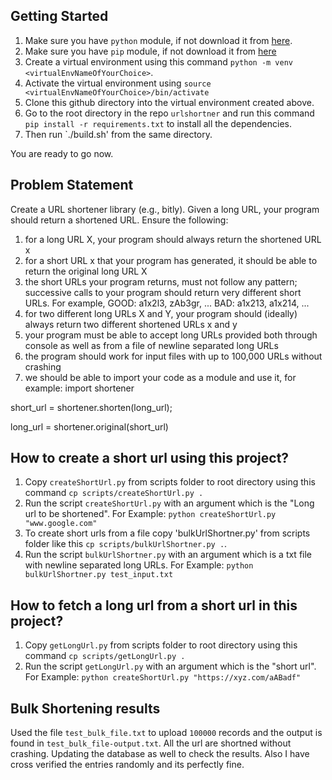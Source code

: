 ## Getting Started

1. Make sure you have `python` module, if not download it from [here](https://www.python.org/downloads/).
2. Make sure you have `pip` module, if not download it from [here](https://pypi.org/project/pip/)
3. Create a virtual environment using this command `python -m venv <virtualEnvNameOfYourChoice>`.
4. Activate the virtual environment using `source <virtualEnvNameOfYourChoice>/bin/activate`
5. Clone this github directory into the virtual environment created above. 
6. Go to the root directory in the repo `urlshortner` and run this command `pip install -r requirements.txt` to install all the dependencies.
7. Then run `./build.sh' from the same directory.

You are ready to go now.

## Problem Statement

Create a URL shortener library (e.g., bitly). Given a long URL, your program should return a shortened URL. Ensure the following: 

1. for a long URL X, your program should always return the shortened URL x 
2. for a short URL x that your program has generated, it should be able to return the original long URL X
3. the short URLs your program returns, must not follow any pattern; successive calls to your program should return very different short URLs. For example,
GOOD: a1x2l3, zAb3gr, ...
BAD: a1x213, a1x214, ... 
4. for two different long URLs X and Y, your program should (ideally) always return two different shortened URLs x and y 
5. your program must be able to accept long URLs provided both through console as well as from a file of newline separated long URLs 
6. the program should work for input files with up to 100,000 URLs without crashing 
7. we should be able to import your code as a module and use it, for example: 
import shortener

short_url = shortener.shorten(long_url); 

long_url = shortener.original(short_url)

## How to create a short url using this project?
1. Copy `createShortUrl.py` from scripts folder to root directory using this command `cp scripts/createShortUrl.py .`
2. Run the script `createShortUrl.py` with an argument which is the "Long url to be shortened". For Example:
	`python createShortUrl.py "www.google.com"`
3. To create short urls from a file copy 'bulkUrlShortner.py' from scripts folder like this `cp scripts/bulkUrlShortner.py .`.
4. Run the script `bulkUrlShortner.py` with an argument which is a txt file with newline separated long URLs. For Example:
	`python bulkUrlShortner.py test_input.txt`

## How to fetch a long url from a short url in this project?
1. Copy `getLongUrl.py` from scripts folder to root directory using this command `cp scripts/getLongUrl.py .`
2. Run the script `getLongUrl.py` with an argument which is the "short url". For Example:
	`python createShortUrl.py "https://xyz.com/aABadf"`

## Bulk Shortening results

Used the file `test_bulk_file.txt` to upload `100000` records and the output is found in `test_bulk_file-output.txt`.
All the url are shortned without crashing. Updating the database as well to check the results.
Also I have cross verified the entries randomly and its perfectly fine.